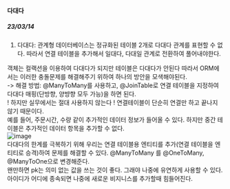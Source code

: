 
#### 다대다
##### 23/03/14 
1. 다대다: 관계형 데이터베이스는 정규화된 테이블 2개로 다대다 관계를 표현할 수 없다. 따라서 연결 테이블을 추가해서 
일대다, 다대일 관계로 전환하여 풀어내야한다.

객체는 컬랙션을 이용하여 다대다가 되지만 테이블은 다대다가 안된다 따라서 ORM에서는 이러한 충돌문제를 해결해주기 위하여 하나의 방안을 모색해야된다. 
<br/>-> 해결 방법: @ManyToMany를 사용하고, @JoinTable로 연결 테이블을 지정하여 다대다 매핑(단방향, 양뱡향 모두 가능)을 하면 된다. 
<br/>
! 하지만 실무에서는 절대 사용하지 않는다 ! 
연결테이블이 단순히 연결만 하고 끝나지 않기 때문이다. <br/> 예를 들어, 주문시간, 수량 같이 추가적인 데이터 정보가 들어올 수 있다. 하지만 중간 테이블은 추가적인 데이터 항목을 추가할 수 없다. 
<br/>
![image](https://user-images.githubusercontent.com/63040492/224833085-072a0520-2ee3-47eb-9dce-95f4d8e836c9.png)
<br/>
다대다의 한계를 극복하기 위해 우리는 연결 테이블용 엔티티를 추가(연결 테이블을 엔티티로 승격)하여 문제를 해결할 수 있다. 
@ManyToMany 를 @OneToMany, @ManyToOne으로 변경해준다. 
<br/>
왠만하면 pk는 의미 없는 값을 쓰는 것이 좋다. 그래야 나중에 유연하게 사용할 수 있다. 아이디가 어디에 종속되면 나중에 새로운 비지니스를 추가할때 힘들어진다. \
<br/>
